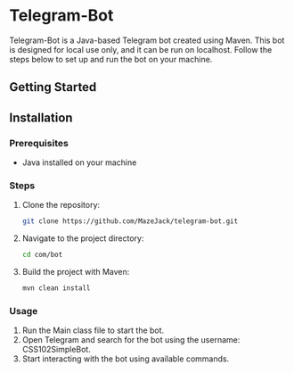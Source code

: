 # Telegram-Bot

Telegram-Bot is a Java-based Telegram bot created using Maven. This bot is designed for local use only, and it can be run on localhost. Follow the steps below to set up and run the bot on your machine.

## Getting Started
## Installation

### Prerequisites

- Java installed on your machine

### Steps

1. Clone the repository:

  
   ```bash
   git clone https://github.com/MazeJack/telegram-bot.git

2. Navigate to the project directory:

   
   ```bash
   cd com/bot

3. Build the project with Maven:
   
   ```bash
   mvn clean install

### Usage

1. Run the Main class file to start the bot.
2. Open Telegram and search for the bot using the username: CSS102SimpleBot.
3. Start interacting with the bot using available commands.


#
